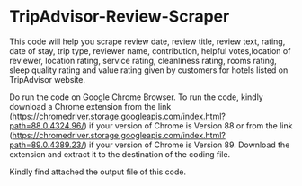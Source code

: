 # TripAdvisor-Review-Scraper
This code will help you scrape review date, review title, review text, rating, date of stay, trip type, reviewer name, contribution, helpful votes,location of reviewer, location rating, service rating, cleanliness rating, rooms rating, sleep quality rating and value rating given by customers for hotels listed on TripAdvisor website. 

Do run the code on Google Chrome Browser. To run the code, kindly download a Chrome extension from the link (https://chromedriver.storage.googleapis.com/index.html?path=88.0.4324.96/)  if your version of Chrome is Version 88 or from the link (https://chromedriver.storage.googleapis.com/index.html?path=89.0.4389.23/) if your version of Chrome is Version 89. Download the extension and extract it to the destination of the coding file.

Kindly find attached the output file of this code.
